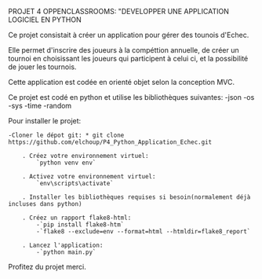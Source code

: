 PROJET 4 OPPENCLASSROOMS: "DEVELOPPER UNE APPLICATION LOGICIEL EN PYTHON

Ce projet consistait à créer un application pour gérer des tounois d'Echec.

Elle permet d'inscrire des joueurs à la compéttion annuelle, 
de créer un tournoi en choisissant les joueurs qui participent à celui ci,
 et la possibilité de jouer les tournois.


Cette application est codée en orienté objet selon la conception MVC.

Ce projet est codé en python et utilise les bibliothèques suivantes:
        -json
        -os
        -sys
        -time
        -random


Pour installer le projet: 

    -Cloner le dépot git: * git clone https://github.com/elchoup/P4_Python_Application_Echec.git

        . Créez votre environnement virtuel: 
            `python venv env`

        . Activez votre environnement virtuel:
            `env\scripts\activate`

        . Installer les bibliothèques requises si besoin(normalement déjà incluses dans python)

        . Créez un rapport flake8-html:
            -`pip install flake8-htm`
            -`flake8 --exclude=env --format=html --htmldir=flake8_report`

        . Lancez l'application:
            -`python main.py`

Profitez du projet merci.